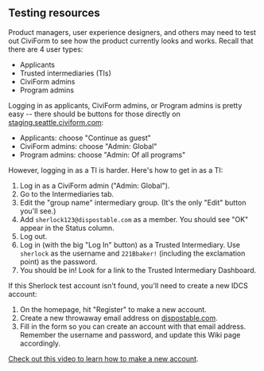 ## Testing resources

Product managers, user experience designers, and others may need to test out CiviForm to see how the product currently looks and works. Recall that there are 4 user types:

* Applicants
* Trusted intermediaries (TIs)
* CiviForm admins
* Program admins

Logging in as applicants, CiviForm admins, or Program admins is pretty easy -- there should be buttons for those directly on [staging.seattle.civiform.com](https://staging.seattle.civiform.com):

* Applicants: choose "Continue as guest"
* CiviForm admins: choose "Admin: Global"
* Program admins: choose "Admin: Of all programs"

However, logging in as a TI is harder. Here's how to get in as a TI:

1. Log in as a CiviForm admin ("Admin: Global").
1. Go to the Intermediaries tab.
1. Edit the "group name" intermediary group. (It's the only "Edit" button you'll see.)
1. Add `sherlock123@dispostable.com` as a member. You should see "OK" appear in the Status column.
1. Log out.
1. Log in (with the big "Log In" button) as a Trusted Intermediary. Use `sherlock` as the username and `221Bbaker!` (including the exclamation point) as the password.
1. You should be in! Look for a link to the Trusted Intermediary Dashboard.

If this Sherlock test account isn't found, you'll need to create a new IDCS account:

1. On the homepage, hit "Register" to make a new account.
1. Create a new throwaway email address on [dispostable.com](https://dispostable.com). 
1. Fill in the form so you can create an account with that email address. Remember the username and password, and update this Wiki page accordingly.

[Check out this video to learn how to make a new account](https://drive.google.com/file/d/1gb03zhlX7i6pBKdK3rVkwzWjGTraKGfT/view).